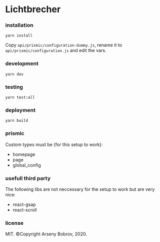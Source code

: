 # Lichtbrecher

### installation
```yarn install```

Copy ```api/prismic/configuration-dummy.js```, rename it to ```api/prismic/configuration.js``` and edit the vars.


### development
```yarn dev```


### testing
```yarn test:all```


### deployment
```yarn build```


### prismic
Custom types must be (for this setup to work):

 - homepage
 - page
 - global_config
 
 
 ### usefull third party
 The following libs are not neccessary for the setup to work but are very nice:
 
 - react-gsap
 - react-scroll


### license
MIT. ©Copyright Arseny Bobrov, 2020.
